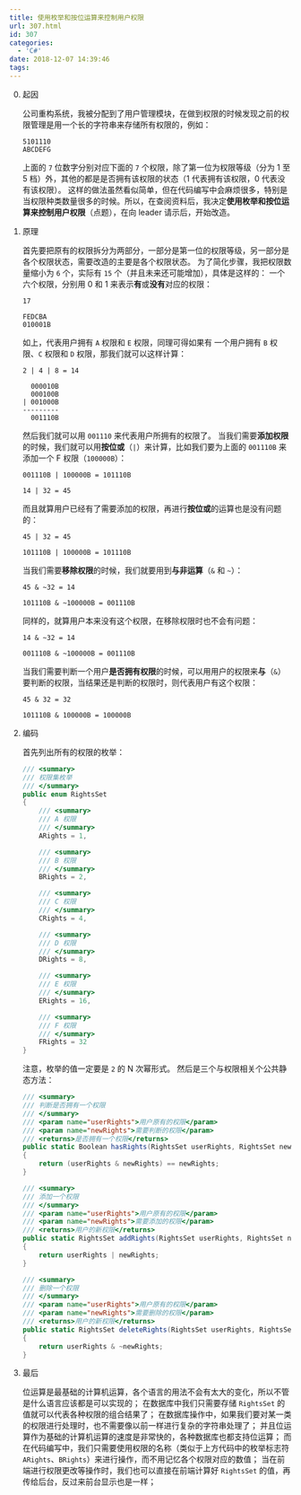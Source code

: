 ```yaml
---
title: 使用枚举和按位运算来控制用户权限
url: 307.html
id: 307
categories:
  - 'C#'
date: 2018-12-07 14:39:46
tags:
---
```


0.  起因

    公司重构系统，我被分配到了用户管理模块，在做到权限的时候发现之前的权限管理是用一个长的字符串来存储所有权限的，例如：

    <!-- more -->

    ```
    5101110
    ABCDEFG
    ```

    上面的 `7` 位数字分别对应下面的 `7` 个权限，除了第一位为权限等级（分为 1 至 5 档）外，其他的都是是否拥有该权限的状态（1 代表拥有该权限，0 代表没有该权限）。 这样的做法虽然看似简单，但在代码编写中会麻烦很多，特别是当权限种类数量很多的时候。所以，在查阅资料后，我决定**使用枚举和按位运算来控制用户权限**（点题），在向 leader 请示后，开始改造。

1.  原理

    首先要把原有的权限拆分为两部分，一部分是第一位的权限等级，另一部分是各个权限状态，需要改造的主要是各个权限状态。 为了简化步骤，我把权限数量缩小为 `6` 个，实际有 `15` 个（并且未来还可能增加），具体是这样的： 一个六个权限，分别用 0 和 1 来表示**有**或**没有**对应的权限：

    ```
    17

    FEDCBA
    010001B
    ```

    如上，代表用户拥有 `A` 权限和 `E` 权限，同理可得如果有 一个用户拥有 `B` 权限、`C` 权限和 `D` 权限，那我们就可以这样计算：

    ```
    2 | 4 | 8 = 14

      000010B
      000100B
    | 001000B
    ---------
      001110B
    ```

    然后我们就可以用 `001110` 来代表用户所拥有的权限了。 当我们需要**添加权限**的时候，我们就可以用**按位或**（`|`）来计算，比如我们要为上面的 `001110B` 来添加一个 F 权限（`100000B`）：

    ```
    001110B | 100000B = 101110B

    14 | 32 = 45
    ```

    而且就算用户已经有了需要添加的权限，再进行**按位或**的运算也是没有问题的：

    ```
    45 | 32 = 45

    101110B | 100000B = 101110B
    ```

    当我们需要**移除权限**的时候，我们就要用到**与非运算**（`&` 和 `~`）：

    ```
    45 & ~32 = 14

    101110B & ~100000B = 001110B
    ```

    同样的，就算用户本来没有这个权限，在移除权限时也不会有问题：

    ```
    14 & ~32 = 14

    001110B & ~100000B = 001110B
    ```

    当我们需要判断一个用户**是否拥有权限**的时候，可以用用户的权限来**与**（`&`）要判断的权限，当结果还是判断的权限时，则代表用户有这个权限：

    ```
    45 & 32 = 32

    101110B & 100000B = 100000B
    ```

2.  编码

    首先列出所有的权限的枚举：

    ```csharp
    /// <summary>
    /// 权限集枚举
    /// </summary>
    public enum RightsSet
    {
        /// <summary>
        /// A 权限
        /// </summary>
        ARights = 1,

        /// <summary>
        /// B 权限
        /// </summary>
        BRights = 2,

        /// <summary>
        /// C 权限
        /// </summary>
        CRights = 4,

        /// <summary>
        /// D 权限
        /// </summary>
        DRights = 8,

        /// <summary>
        /// E 权限
        /// </summary>
        ERights = 16,

        /// <summary>
        /// F 权限
        /// </summary>
        FRights = 32
    }
    ```

    注意，枚举的值一定要是 `2` 的 N 次幂形式。 然后是三个与权限相关个公共静态方法：

    ```csharp
    /// <summary>
    /// 判断是否拥有一个权限
    /// </summary>
    /// <param name="userRights">用户原有的权限</param>
    /// <param name="newRights">需要判断的权限</param>
    /// <returns>是否拥有一个权限</returns>
    public static Boolean hasRights(RightsSet userRights, RightsSet newRights)
    {
        return (userRights & newRights) == newRights;
    }

    /// <summary>
    /// 添加一个权限
    /// </summary>
    /// <param name="userRights">用户原有的权限</param>
    /// <param name="newRights">需要添加的权限</param>
    /// <returns>用户的新权限</returns>
    public static RightsSet addRights(RightsSet userRights, RightsSet newRights)
    {
        return userRights | newRights;
    }

    /// <summary>
    /// 删除一个权限
    /// </summary>
    /// <param name="userRights">用户原有的权限</param>
    /// <param name="newRights">需要删除的权限</param>
    /// <returns>用户的新权限</returns>
    public static RightsSet deleteRights(RightsSet userRights, RightsSet newRights)
    {
        return userRights & ~newRights;
    }
    ```

3.  最后

    位运算是最基础的计算机运算，各个语言的用法不会有太大的变化，所以不管是什么语言应该都是可以实现的； 在数据库中我们只需要存储 `RightsSet` 的值就可以代表各种权限的组合结果了； 在数据库操作中，如果我们要对某一类的权限进行处理时，也不需要像以前一样进行复杂的字符串处理了； 并且位运算作为基础的计算机运算的速度是非常快的，各种数据库也都支持位运算； 而在代码编写中，我们只需要使用权限的名称（类似于上方代码中的枚举标志符 `ARights`、`BRights`）来进行操作，而不用记忆各个权限对应的数值； 当在前端进行权限更改等操作时，我们也可以直接在前端计算好 `RightsSet` 的值，再传给后台，反过来前台显示也是一样；
